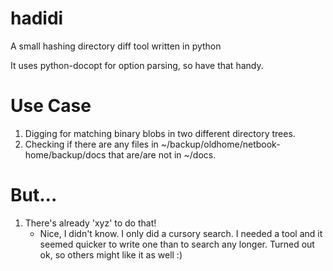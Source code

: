 hadidi
======

A small hashing directory diff tool written in python

It uses python-docopt for option parsing, so have that handy.

Use Case
========

1. Digging for matching binary blobs in two different directory trees.
2. Checking if there are any files in ~/backup/oldhome/netbook-home/backup/docs that are/are not in ~/docs.

But...
======

1. There's already 'xyz' to do that!
   - Nice, I didn't know. I only did a cursory search.
   I needed a tool and it seemed quicker to write one than to search any longer.
   Turned out ok, so others might like it as well :)
